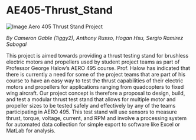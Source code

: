 # AE405-Thrust_Stand
![Image](http://clasp-research.engin.umich.edu/groups/s3fl/images/aero.jpg)
Aero 405 Thrust Stand Project

*By Cameron Gable (1iggy2), Anthony Russo, Hogan Hsu, Sergio Ramirez Sabogal*

This project is aimed towards providing a thrust testing stand for brushless electric motors
and propellers used by student project teams as part of Professor George Halow’s AERO 495
course. Prof. Halow has indicated that there is currently a need for some of the project teams that
are part of his course to have an easy way to test the thrust capabilities of their electric motors and
propellers for applications ranging from quadcopters to fixed wing aircraft. Our project concept is
therefore a proposal to design, build, and test a modular thrust test stand that allows for multiple
motor and propeller sizes to be tested safely and effectively by any of the teams participating in
AERO 495. This test stand will use sensors to measure thrust, torque, voltage, current, and RPM
and involve a processing system for automated data collection for simple export to software like
Excel or MatLab for analysis.
